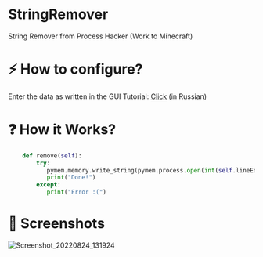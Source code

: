 # StringRemover
String Remover from Process Hacker (Work to Minecraft)

# ⚡ How to configure?
Enter the data as written in the GUI
Tutorial: [Click](https://www.youtube.com/watch?v=47fI6JxaleM) (in Russian)

# ❓ How it Works?
```python
    def remove(self):
        try:
           pymem.memory.write_string(pymem.process.open(int(self.lineEdit.text(), 0)), int(self.lineEdit_2.text(), 0), bytes(int(self.lineEdit_3.text(), 0)))
           print("Done!")
        except:
           print("Error :(")
``` 

# 📱 Screenshots
![Screenshot_20220824_131924](https://user-images.githubusercontent.com/100863585/186394381-77471cc0-6520-4803-b457-d1ac777beb20.png)
